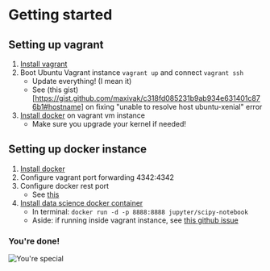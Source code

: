 # Getting started

## Setting up vagrant

1. [Install vagrant](https://www.vagrantup.com/docs/installation/)
2. Boot Ubuntu Vagrant instance `vagrant up` and connect `vagrant ssh`
	* Update everything! (I mean it)
	* See (this gist)[https://gist.github.com/maxivak/c318fd085231b9ab934e631401c876b1#hostname] on fixing "unable to resolve host ubuntu-xenial" error
3. [Install docker](https://docs.docker.com/engine/installation/) on vagrant vm instance
	* Make sure you upgrade your kernel if needed! 

## Setting up docker instance

1. [Install docker](https://docs.docker.com/installation/)
2. Configure vagrant port forwarding 4342:4342
3. Configure docker rest port
	* See [this](http://www.campalus.com/enable-remote-tcp-connections-to-docker-host-running-ubuntu-15-04/)
4. [Install data science docker container](https://github.com/jupyter/docker-stacks/tree/master/datascience-notebook)
	* In terminal: `docker run -d -p 8888:8888 jupyter/scipy-notebook`
	* Aside: if running inside vagrant instance, see [this github issue](https://github.com/docker/docker/issues/17846)

### You're done!

![You're special](https://67.media.tumblr.com/8e1584d01088cdaafa572bb539047654/tumblr_mf8sucbLjv1r4alnuo1_400.gif)
